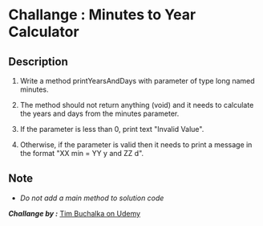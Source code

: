 # Challange :  Minutes to Year Calculator

## Description

1. Write a method printYearsAndDays with parameter of type long named minutes.

2. The method should not return anything (void) and it needs to calculate the years and days from the minutes parameter.

3. If the parameter is less than 0, print text "Invalid Value".

4. Otherwise, if the parameter is valid then it needs to print a message in the format "XX min = YY y and ZZ d".


## Note
- *Do not add a  main method to solution code*


***Challange by :*** [Tim Buchalka on Udemy](https://www.udemy.com/course/java-the-complete-java-developer-course/)
